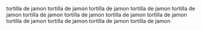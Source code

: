 tortilla de jamon
tortilla de jamon
tortilla de jamon
tortilla de jamon
tortilla de jamon
tortilla de jamon
tortilla de jamon
tortilla de jamon
tortilla de jamon
tortilla de jamon
tortilla de jamon
tortilla de jamon
tortilla de jamon
